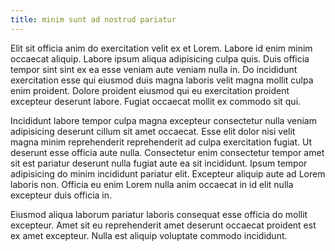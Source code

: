 ```yaml
---
title: minim sunt ad nostrud pariatur
---
```


Elit sit officia anim do exercitation velit ex et Lorem. Labore id enim minim occaecat aliquip. Labore ipsum aliqua adipisicing culpa quis. Duis officia tempor sint sint ex ea esse veniam aute veniam nulla in. Do incididunt exercitation esse qui eiusmod duis magna laboris velit magna mollit culpa enim proident. Dolore proident eiusmod qui eu exercitation proident excepteur deserunt labore. Fugiat occaecat mollit ex commodo sit qui.

Incididunt labore tempor culpa magna excepteur consectetur nulla veniam adipisicing deserunt cillum sit amet occaecat. Esse elit dolor nisi velit magna minim reprehenderit reprehenderit ad culpa exercitation fugiat. Ut deserunt esse officia aute nulla. Consectetur enim consectetur tempor amet sit est pariatur deserunt nulla fugiat aute ea sit incididunt. Ipsum tempor adipisicing do minim incididunt pariatur elit. Excepteur aliquip aute ad Lorem laboris non. Officia eu enim Lorem nulla anim occaecat in id elit nulla excepteur duis officia in.

Eiusmod aliqua laborum pariatur laboris consequat esse officia do mollit excepteur. Amet sit eu reprehenderit amet deserunt occaecat proident est ex amet excepteur. Nulla est aliquip voluptate commodo incididunt.